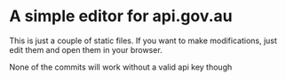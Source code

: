 # A simple editor for api.gov.au

This is just a couple of static files.
If you want to make modifications, just edit them and open them in your browser.

None of the commits will work without a valid api key though
